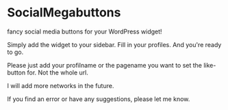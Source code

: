 SocialMegabuttons
=================

fancy social media buttons for your WordPress widget!

Simply add the widget to your sidebar. Fill in your profiles. And you're ready to go.

Please just add your profilname or the pagename you want to set the like-button for.
Not the whole url.


I will add more networks in the future.


If you find an error or have any suggestions, please let me know. 

